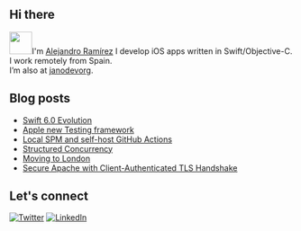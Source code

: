 ## Hi there 
<img src="https://media.giphy.com/media/gM5qFksULw54NMWyry/giphy.gif" width="40px" height="40px">I'm [Alejandro Ramírez](https://jano.dev/)
I develop iOS apps written in Swift/Objective-C. I work remotely from Spain. 
<br/>I’m also at [janodevorg](https://github.com/janodevorg).

## Blog posts
<!-- BLOG-POST-LIST:START -->
- [Swift 6.0 Evolution](https://jano.dev/swift/2024/07/06/Swift-6-Evolution.html)
- [Apple new Testing framework](https://jano.dev/wwdc24/apple/2024/06/12/Testing-Framework.html)
- [Local SPM and self-host GitHub Actions](https://jano.dev/programming/2022/04/16/local-spm-ga.html)
- [Structured Concurrency](https://jano.dev/programming/2021/10/28/structured-concurrency.html)
- [Moving to London](https://jano.dev/london/2018/11/06/moving-to-london.html)
- [Secure Apache with Client-Authenticated TLS Handshake](https://jano.dev/apache/ssl/2018/10/05/client-certification-authorization.html)
<!-- BLOG-POST-LIST:END -->

## Let's connect
[![Twitter](https://img.shields.io/badge/twitter-blue.svg?&style=for-the-badge&logo=twitter&logoColor=white)](http://twitter.com/j4n0)
[![LinkedIn](https://img.shields.io/badge/linkedin-%230077B5.svg?&style=for-the-badge&logo=linkedin&logoColor=white)](https://www.linkedin.com/in/janodev/)
